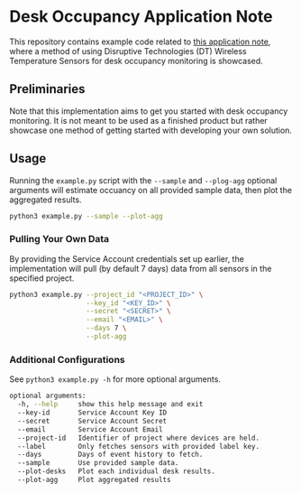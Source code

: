 # Desk Occupancy Application Note
This repository contains example code related to [this application note](https://developer.disruptive-technologies.com/docs/other/application-notes/desk-occupancy-monitoring-using-temperature-sensors), where a method of using Disruptive Technologies (DT) Wireless Temperature Sensors for desk occupancy monitoring is showcased.

## Preliminaries
Note that this implementation aims to get you started with desk occupancy monitoring. It is not meant to be used as a finished product but rather showcase one method of getting started with developing your own solution.

## Usage
Running the `example.py` script with the `--sample` and `--plog-agg` optional arguments will estimate occuancy on all provided sample data, then plot the aggregated results.

```bash
python3 example.py --sample --plot-agg
```

### Pulling Your Own Data
By providing the Service Account credentials set up earlier, the implementation will pull (by default 7 days) data from all sensors in the specified project.

```bash
python3 example.py --project_id "<PROJECT_ID>" \
                   --key_id "<KEY_ID>" \
                   --secret "<SECRET>" \
                   --email "<EMAIL>" \
                   --days 7 \
                   --plot-agg
```

### Additional Configurations
See `python3 example.py -h` for more optional arguments.

```bash
optional arguments:
  -h, --help     show this help message and exit
  --key-id       Service Account Key ID
  --secret       Service Account Secret
  --email        Service Account Email
  --project-id   Identifier of project where devices are held.
  --label        Only fetches sensors with provided label key.
  --days         Days of event history to fetch.
  --sample       Use provided sample data.
  --plot-desks   Plot each individual desk results.
  --plot-agg     Plot aggregated results
```
